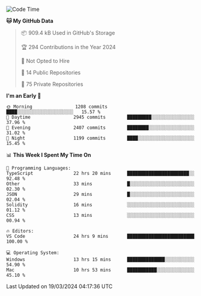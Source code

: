 <!--START_SECTION:waka-->
![Code Time](http://img.shields.io/badge/Code%20Time-5%2C385%20hrs%2037%20mins-blue)

**🐱 My GitHub Data** 

> 📦 909.4 kB Used in GitHub's Storage 
 > 
> 🏆 294 Contributions in the Year 2024
 > 
> 🚫 Not Opted to Hire
 > 
> 📜 14 Public Repositories 
 > 
> 🔑 75 Private Repositories 
 > 
**I'm an Early 🐤** 

```text
🌞 Morning                1208 commits        ████░░░░░░░░░░░░░░░░░░░░░   15.57 % 
🌆 Daytime                2945 commits        █████████░░░░░░░░░░░░░░░░   37.96 % 
🌃 Evening                2407 commits        ████████░░░░░░░░░░░░░░░░░   31.02 % 
🌙 Night                  1199 commits        ████░░░░░░░░░░░░░░░░░░░░░   15.45 % 
```


📊 **This Week I Spent My Time On** 

```text
💬 Programming Languages: 
TypeScript               22 hrs 20 mins      ███████████████████████░░   92.48 % 
Other                    33 mins             █░░░░░░░░░░░░░░░░░░░░░░░░   02.30 % 
JSON                     29 mins             █░░░░░░░░░░░░░░░░░░░░░░░░   02.04 % 
Solidity                 16 mins             ░░░░░░░░░░░░░░░░░░░░░░░░░   01.12 % 
CSS                      13 mins             ░░░░░░░░░░░░░░░░░░░░░░░░░   00.94 % 

🔥 Editors: 
VS Code                  24 hrs 9 mins       █████████████████████████   100.00 % 

💻 Operating System: 
Windows                  13 hrs 15 mins      ██████████████░░░░░░░░░░░   54.90 % 
Mac                      10 hrs 53 mins      ███████████░░░░░░░░░░░░░░   45.10 % 
```


 Last Updated on 19/03/2024 04:17:36 UTC
<!--END_SECTION:waka-->


